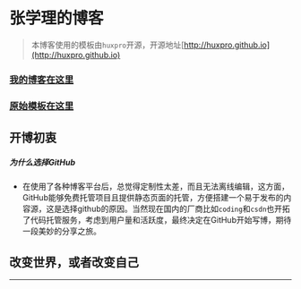 # 张学理的博客
>本博客使用的模板由`huxpro`开源，开源地址[http://huxpro.github.io](http://huxpro.github.io)


### [我的博客在这里](http://fangjidezhu.github.io)

### [原始模板在这里](http://huangxuan.me/huxblog-boilerplate/)


## 开博初衷

##### 为什么选择GitHub
* 在使用了各种博客平台后，总觉得定制性太差，而且无法离线编辑，这方面，GitHub能够免费托管项目且提供静态页面的托管，方便搭建一个易于发布的内容源，这是选择github的原因。当然现在国内的厂商比如`coding`和`csdn`也开拓了代码托管服务，考虑到用户量和活跃度，最终决定在GitHub开始写博，期待一段美妙的分享之旅。


## 改变世界，或者改变自己
---
